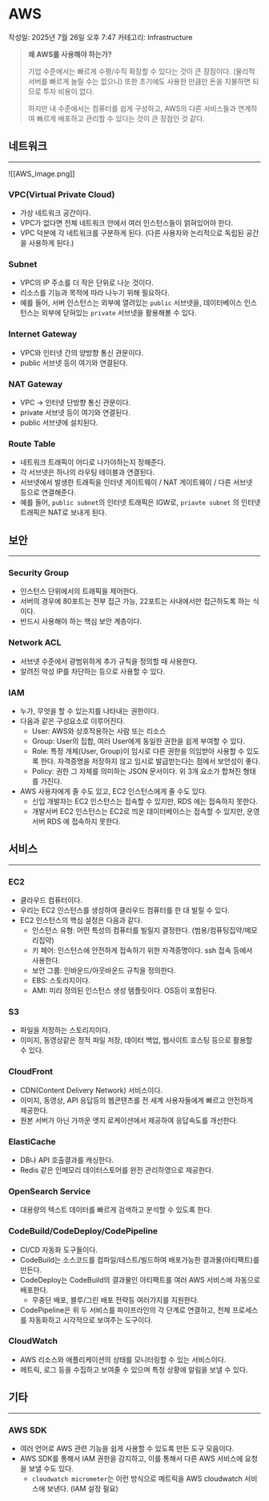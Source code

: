 # AWS

작성일: 2025년 7월 26일 오후 7:47
카테고리: Infrastructure

> **왜 AWS를 사용해야 하는가?**
> 
> 
> 기업 수준에서는 빠르게 수평/수직 확장할 수 있다는 것이 큰 장점이다. (물리적 서버를 빠르게 늘릴 수는 없으니)
> 또한 초기에도 사용한 만큼만 돈을 지불하면 되므로 투자 비용이 없다.
> 
> 하지만 내 수준에서는 컴퓨터를 쉽게 구성하고, AWS의 다른 서비스들과 연계하여 빠르게 배포하고 관리할 수 있다는 것이 큰 장점인 것 같다.
> 

## 네트워크

---

![[AWS_image.png]]

### VPC(Virtual Private Cloud)

- 가상 네트워크 공간이다.
- VPC가 없다면 전체 네트워크 안에서 여러 인스턴스들이 얽혀있어야 한다.
- VPC 덕분에 각 네트워크를 구분하게 된다. (다른 사용자와 논리적으로 독립된 공간을 사용하게 된다.)

### Subnet

- VPC의 IP 주소를 더 작은 단위로 나눈 것이다.
- 리소스를 기능과 목적에 따라 나누기 위해 필요하다.
- 예를 들어, 서버 인스턴스는 외부에 열려있는 `public` 서브넷을, 데이터베이스 인스턴스는 외부에 닫혀있는 `private` 서브넷을 활용해볼 수 있다.

### Internet Gateway

- VPC와 인터넷 간의 양방향 통신 관문이다.
- public 서브넷 등이 여기와 연결된다.

### NAT Gateway

- VPC → 인터넷 단방향 통신 관문이다.
- private 서브넷 등이 여기와 연결된다.
- public 서브넷에 설치된다.

### Route Table

- 네트워크 트래픽이 어디로 나가야하는지 정해준다.
- 각 서브넷은 하나의 라우팅 테이블과 연결된다.
- 서브넷에서 발생한 트래픽을 인터넷 게이트웨이 / NAT 게이트웨이 / 다른 서브넷 등으로 연결해준다.
- 예를 들어, `public subnet`의 인터넷 트래픽은 IGW로, `priavte subnet` 의 인터넷 트래픽은 NAT로 보내게 된다.

## 보안

---

### Security Group

- 인스턴스 단위에서의 트래픽을 제어한다.
- 서버의 경우에 80포트는 전부 접근 가능, 22포트는 사내에서만 접근하도록 하는 식이다.
- 반드시 사용해야 하는 핵심 보안 계층이다.

### Network ACL

- 서브넷 수준에서 광범위하게 추가 규칙을 정의할 때 사용한다.
- 알려진 악성 IP를 차단하는 등으로 사용할 수 있다.

### IAM

- 누가, 무엇을 할 수 있는지를 나타내는 권한이다.
- 다음과 같은 구성요소로 이루어진다.
    - User: AWS와 상호작용하는 사람 또는 리소스
    - Group: User의 집합, 여러 User에게 동일한 권한을 쉽게 부여할 수 있다.
    - Role: 특정 개체(User, Group)이 임시로 다른 권한을 의임받아 사용할 수 있도록 한다. 자격증명을 저장하지 않고 임시로 발급받는다는 점에서 보안성이 좋다.
    - Policy: 권한 그 자체를 의미하는 JSON 문서이다. 위 3개 요소가 합쳐진 형태를 가진다.
- AWS 사용자에게 줄 수도 있고, EC2 인스턴스에게 줄 수도 있다.
    - 신입 개발자는 EC2 인스턴스는 접속할 수 있지만, RDS 에는 접속하지 못한다.
    - 개발서버 EC2 인스턴스는 EC2로 띄운 데이터베이스는 접속할 수 있지만, 운영서버 RDS 에 접속하지 못한다.

## 서비스

---

### EC2

- 클라우드 컴퓨터이다.
- 우리는 EC2 인스턴스를 생성하여 클라우드 컴퓨터를 한 대 빌릴 수 있다.
- EC2 인스턴스의 핵심 설정은 다음과 같다.
    - 인스턴스 유형: 어떤 특성의 컴퓨터를 빌릴지 결정한다. (범용/컴퓨팅집약/메모리집약)
    - 키 페어: 인스턴스에 안전하게 접속하기 위한 자격증명이다. ssh 접속 등에서 사용한다.
    - 보안 그룹: 인바운드/아웃바운드 규칙을 정의한다.
    - EBS: 스토리지이다.
    - AMI: 미리 정의된 인스턴스 생성 템플릿이다. OS등이 포함된다.

### S3

- 파일을 저장하는 스토리지이다.
- 이미지, 동영상같은 정적 파일 저장, 데이터 백업, 웹사이트 호스팅 등으로 활용할 수 있다.

### CloudFront

- CDN(Content Delivery Network) 서비스이다.
- 이미지, 동영상, API 응답등의 웹콘텐츠를 전 세계 사용자들에게 빠르고 안전하게 제공한다.
- 원본 서버가 아닌 가까운 엣지 로케이션에서 제공하여 응답속도를 개선한다.

### ElastiCache

- DB나 API 호출결과를 캐싱한다.
- Redis 같은 인메모리 데이터스토어를 완전 관리하영으로 제공한다.

### OpenSearch Service

- 대용량의 텍스트 데이터를 빠르게 검색하고 분석할 수 있도록 한다.

### CodeBuild/CodeDeploy/CodePipeline

- CI/CD 자동화 도구들이다.
- CodeBuild는 소스코드를 컴파일/테스트/빌드하여 배포가능한 결과물(아티팩트)를 만든다.
- CodeDeploy는 CodeBuild의 결과물인 아티팩트를 여러 AWS 서비스에 자동으로 배포한다.
    - 무중단 배포, 블루/그린 배포 전략등 여러가지를 지원한다.
- CodePipeline은 위 두 서비스를 파이프라인의 각 단계로 연결하고, 전체 프로세스를 자동화하고 시각적으로 보여주는 도구이다.

### CloudWatch

- AWS 리소스와 애플리케이션의 상태를 모니터링할 수 있는 서비스이다.
- 메트릭, 로그 등을 수집하고 보여줄 수 있으며 특정 상황에 알림을 보낼 수 있다.

## 기타

---

### AWS SDK

- 여러 언어로 AWS 관련 기능을 쉽게 사용할 수 있도록 만든 도구 모음이다.
- AWS SDK를 통해서 IAM 권한을 감지하고, 이를 통해서 다른 AWS 서비스에 요청을 보낼 수도 있다.
    - `cloudwatch micrometer`는 이런 방식으로 메트릭을 AWS cloudwatch 서비스에 보낸다. (IAM 설정 필요)